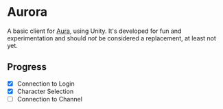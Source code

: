 Aurora
==============================

A basic client for [Aura](https://github.com/aura-project/aura), using Unity.
It's developed for fun and experimentation and should *not* be
considered a replacement, at least not yet.

Progress
------------------------------
- [x] Connection to Login
- [x] Character Selection
- [ ] Connection to Channel
